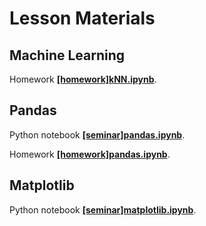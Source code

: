 # Lesson Materials

## Machine Learning
Homework [**[homework]kNN.ipynb**](./[homework]kNN.ipynb).

## Pandas
Python notebook [**[seminar]pandas.ipynb**](./[seminar]pandas.ipynb).

Homework [**[homework]pandas.ipynb**](./[homework]pandas.ipynb).

## Matplotlib
Python notebook [**[seminar]matplotlib.ipynb**](./[seminar]matplotlib.ipynb).
